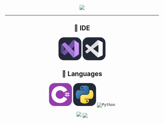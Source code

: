 <div align="center">
  <a href="https://git.io/typing-svg">
    <img src="https://readme-typing-svg.herokuapp.com/?lines=D%C3%A9veloppeur+Csharp+et+Python&center=true&size=20&color=blue" height="200">
  </a>
</div>

---
<div align="center">
<h2>🔨 <b>IDE</b></h2>
<p>
    <code><img title="Visual Studio" height="75" src="https://github.com/tandpfun/skill-icons/blob/main/icons/VisualStudio-Dark.svg"></code>
    <code><img title="Visual Studio Code" height="75" src="https://github.com/tandpfun/skill-icons/blob/main/icons/VSCode-Dark.svg"></code>
</p>
<h2>👷 <b>Languages</b></h2>
<p>
  <code><img title="CSharp" height="75" src="https://github.com/tandpfun/skill-icons/blob/main/icons/CS.svg"></code>
  <code><img title="Python" height="75" src="https://github.com/tandpfun/skill-icons/blob/main/icons/Python-Dark.svg"></code>
  <code><img title="Python" height="75" src="https://github.com/tandpfun/skill-icons/blob/main/icons/Lua.svg"></code>
</p>
  <a href="https://github.com/zerox-hue"><img width="70%" src="https://github-readme-stats.vercel.app/api?username=zerox-hue&theme=radical&title_color=3455eb"></a>
  <img height=150 align="center" src="https://my-stats-43gk.vercel.app/api/top-langs/?username=zerox-hue&hide=html,scss,css&langs_count=4&layout=compact&theme=radical&card_width=150"/>
</div>

